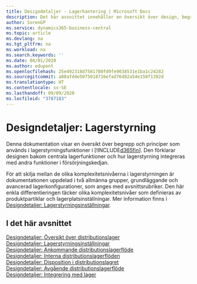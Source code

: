 ```yaml
---
title: Designdetaljer - Lagerhantering | Microsoft Docs
description: Det här avsnittet innehåller en översikt över design, begrepp och metoder som ligger bakom distributionshanteringsfunktionerna i Business Central.
author: SorenGP
ms.service: dynamics365-business-central
ms.topic: article
ms.devlang: na
ms.tgt_pltfrm: na
ms.workload: na
ms.search.keywords: ''
ms.date: 04/01/2020
ms.author: edupont
ms.openlocfilehash: 25e492318d7581780fd9fe9038531e1ba1c24282
ms.sourcegitcommit: a80afd4e5075018716efad76d82a54e158f1392d
ms.translationtype: HT
ms.contentlocale: sv-SE
ms.lasthandoff: 09/09/2020
ms.locfileid: "3787183"
---
```

# <a name="design-details-warehouse-management"></a>Designdetaljer: Lagerstyrning
Denna dokumentation visar en översikt över begrepp och principer som används i lagerstyrningsfunktioner i [!INCLUDE[d365fin](includes/d365fin_md.md)]. Den förklarar designen bakom centrala lagerfunktioner och hur lagerstyrning integreras med andra funktioner i försörjningskedjan.  

För att skilja mellan de olika komplexitetsnivåerna i lagerstyrningen är dokumentationen uppdelad i två allmänna grupper, grundläggande och avancerad lagerkonfigurationer, som anges med avsnittsrubriker. Den här enkla differentieringen täcker olika komplexitetsnivåer som definieras av produktpartiklar och lagerplatsinställningar. Mer information finns i [Designdetaljer: Lagerstyrningsinställningar](design-details-warehouse-setup.md).  

## <a name="in-this-section"></a>I det här avsnittet  
[Designdetaljer: Översikt över distributionslager](design-details-warehouse-overview.md)  
[Designdetaljer: Lagerstyrningsinställningar](design-details-warehouse-setup.md)  
[Designdetaljer: Ankommande distributionslagerflöde](design-details-inbound-warehouse-flow.md)  
[Designdetaljer: Interna distributionslagerflöden](design-details-internal-warehouse-flows.md)  
[Designdetaljer: Disposition i distributionslagret](design-details-availability-in-the-warehouse.md)  
[Designdetaljer: Avgående distributionslagerflöde](design-details-outbound-warehouse-flow.md)  
[Designdetaljer: Integrering med lager](design-details-integration-with-inventory.md)
